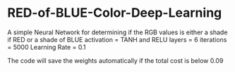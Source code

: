 # RED-of-BLUE-Color-Deep-Learning

A simple Neural Network for determining if the RGB values is either a shade if RED or a shade of BLUE
activation = TANH and RELU
layers = 6
iterations = 5000
Learning Rate = 0.1

The code will save the weights automatically if the total cost is below 0.09
